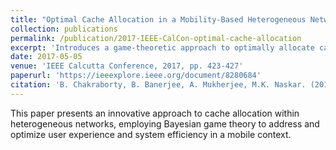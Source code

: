 ```yaml
---
title: "Optimal Cache Allocation in a Mobility-Based Heterogeneous Network Using Bayesian Games"
collection: publications
permalink: /publication/2017-IEEE-CalCon-optimal-cache-allocation
excerpt: 'Introduces a game-theoretic approach to optimally allocate cache in heterogeneous networks, enhancing efficiency and user experience.'
date: 2017-05-05
venue: 'IEEE Calcutta Conference, 2017, pp. 423-427'
paperurl: 'https://ieeexplore.ieee.org/document/8280684'
citation: 'B. Chakraborty, B. Banerjee, A. Mukherjee, M.K. Naskar. (2017). "Optimal Cache Allocation in a Mobility-Based Heterogeneous Network Using Bayesian Games." <i>IEEE Calcutta Conference, 2017</i>, pp. 423-427.'
---
```


This paper presents an innovative approach to cache allocation within heterogeneous networks, employing Bayesian game theory to address and optimize user experience and system efficiency in a mobile context.
